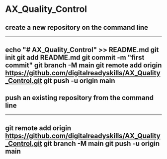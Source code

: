# AX_Quality_Control

## create a new repository on the command line
---
echo "# AX_Quality_Control" >> README.md
git init
git add README.md
git commit -m "first commit"
git branch -M main
git remote add origin https://github.com/digitalreadyskills/AX_Quality_Control.git
git push -u origin main
---

## push an existing repository from the command line
---
git remote add origin https://github.com/digitalreadyskills/AX_Quality_Control.git
git branch -M main
git push -u origin main
---
